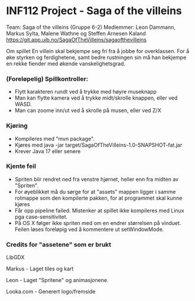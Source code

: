# INF112 Project - Saga of the villeins

Team: Saga of the villeins (Gruppe 6-2)
Medlemmer: Leon Dammann, Markus Sylta, Malene Wathne og Steffen Arnesen Kaland
https://git.app.uib.no/SagaOfTheVilleins/sagaofthevilleins

Om spillet
En villein skal bekjempe seg fri fra å jobbe for overklassen. For å øke styrken og ferdighetene, samt bedre rustningen sin må han bekjempe en rekke fiender med økende vanskelighetsgrad.

### (Foreløpelig) Spillkontroller:
* Flytt karakteren rundt ved å trykke med høyre museknapp
* Man kan flytte kamera ved å trykke midt/skrolle knappen, eller ved WASD.
* Man can zoome inn/ut ved å skrolle på musen, eller ved Z/X


### Kjøring 
* Kompileres med "mvn package".
* Kjøres med java -jar target/SagaOfTheVilleins-1.0-SNAPSHOT-fat.jar
* Krever Java 17 eller senere

### Kjente feil

* Spriten blir rendret ned fra venstre hjørnet, heller enn fra midten av "Spriten".
* For øyeblikket må du sørge for at "assets" mappen ligger i samme rotmappe som den kompilerte pakken,
  for at programmet skal kunne kjøres
* Får opp pipeline failed. Mistenker at spillet ikke kompileres med Linux pga case-sensitivitet.
* På OS X følger ikke spriten med om en endrer størrelsen på vinduet. Feilen løses foreløpig ved å kommentere ut setWindowMode.


### Credits for "assetene" som er brukt

LibGDX

Markus - Laget tiles og kart

Leon - Laget "Spritene" og animasjonene.

Looka.com - Generert logo/fremside
